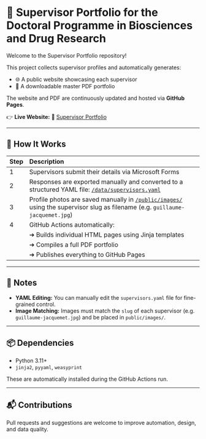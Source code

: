 # 🧬 Supervisor Portfolio for the Doctoral Programme in Biosciences and Drug Research

Welcome to the Supervisor Portfolio repository!

This project collects supervisor profiles and automatically generates:
- 🌐 A public website showcasing each supervisor
- 📄 A downloadable master PDF portfolio

The website and PDF are continuously updated and hosted via **GitHub Pages**.

👉 **Live Website:** 🔗 [Supervisor Portfolio](https://aaugs-dp-biosciences-and-drug-research.github.io/supervisor-portfolio/)

---

## 🚀 How It Works

| Step | Description |
|:----|:------------|
| 1 | Supervisors submit their details via Microsoft Forms |
| 2 | Responses are exported manually and converted to a structured YAML file: [`/data/supervisors.yaml`](data/supervisors.yaml) |
| 3 | Profile photos are saved manually in [`/public/images/`](public/images/) using the supervisor slug as filename (e.g. `guillaume-jacquemet.jpg`) |
| 4 | GitHub Actions automatically: |
|    | ➔ Builds individual HTML pages using Jinja templates |
|    | ➔ Compiles a full PDF portfolio |
|    | ➔ Publishes everything to GitHub Pages |

---

## 🧾 Notes

- **YAML Editing:** You can manually edit the `supervisors.yaml` file for fine-grained control.
- **Image Matching:** Images must match the `slug` of each supervisor (e.g. `guillaume-jacquemet.jpg`) and be placed in `public/images/`.

---

## 📦 Dependencies

- Python 3.11+
- `jinja2`, `pyyaml`, `weasyprint`

These are automatically installed during the GitHub Actions run.

---

## 📬 Contributions

Pull requests and suggestions are welcome to improve automation, design, and data quality.
